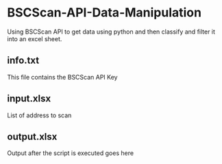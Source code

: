 # BSCScan-API-Data-Manipulation

Using BSCScan API to get data using python and then classify and filter it into an excel sheet.

## info.txt
This file contains the BSCScan API Key

## input.xlsx
List of address to scan

## output.xlsx
Output after the script is executed goes here
